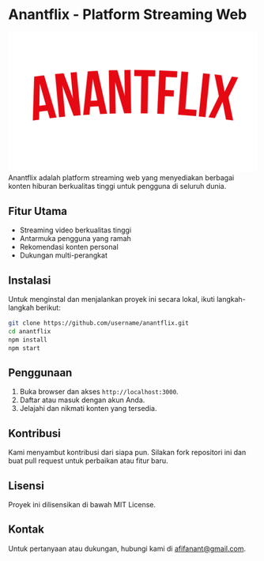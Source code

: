 # Anantflix - Platform Streaming Web
![Anantflix Banner](images/logo.png)
Anantflix adalah platform streaming web yang menyediakan berbagai konten hiburan berkualitas tinggi untuk pengguna di seluruh dunia.

## Fitur Utama
- Streaming video berkualitas tinggi
- Antarmuka pengguna yang ramah
- Rekomendasi konten personal
- Dukungan multi-perangkat

## Instalasi
Untuk menginstal dan menjalankan proyek ini secara lokal, ikuti langkah-langkah berikut:
```bash
git clone https://github.com/username/anantflix.git
cd anantflix
npm install
npm start
```

## Penggunaan
1. Buka browser dan akses `http://localhost:3000`.
2. Daftar atau masuk dengan akun Anda.
3. Jelajahi dan nikmati konten yang tersedia.

## Kontribusi
Kami menyambut kontribusi dari siapa pun. Silakan fork repositori ini dan buat pull request untuk perbaikan atau fitur baru.

## Lisensi
Proyek ini dilisensikan di bawah MIT License.

## Kontak
Untuk pertanyaan atau dukungan, hubungi kami di afifanant@gmail.com.


